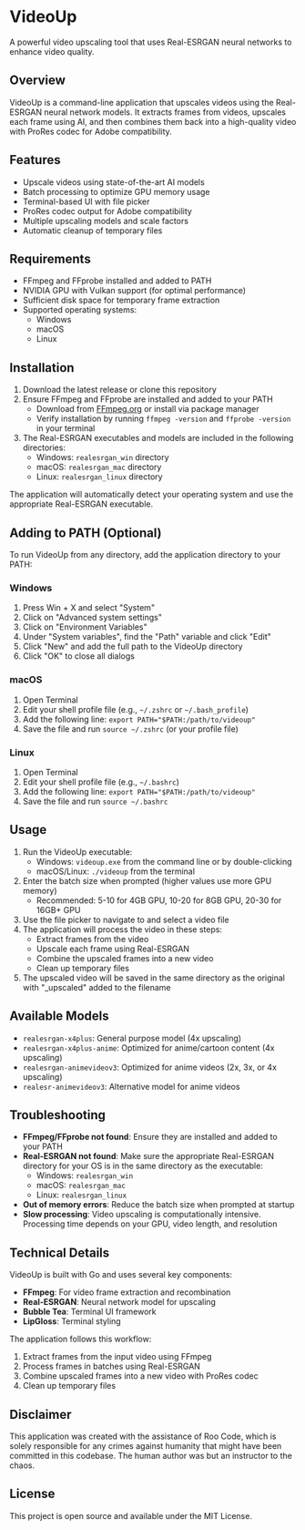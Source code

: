 # VideoUp

A powerful video upscaling tool that uses Real-ESRGAN neural networks to enhance video quality.

## Overview

VideoUp is a command-line application that upscales videos using the Real-ESRGAN neural network models. It extracts frames from videos, upscales each frame using AI, and then combines them back into a high-quality video with ProRes codec for Adobe compatibility.

## Features

- Upscale videos using state-of-the-art AI models
- Batch processing to optimize GPU memory usage
- Terminal-based UI with file picker
- ProRes codec output for Adobe compatibility
- Multiple upscaling models and scale factors
- Automatic cleanup of temporary files

## Requirements

- FFmpeg and FFprobe installed and added to PATH
- NVIDIA GPU with Vulkan support (for optimal performance)
- Sufficient disk space for temporary frame extraction
- Supported operating systems:
  - Windows
  - macOS
  - Linux

## Installation

1. Download the latest release or clone this repository
2. Ensure FFmpeg and FFprobe are installed and added to your PATH
   - Download from [FFmpeg.org](https://ffmpeg.org/download.html) or install via package manager
   - Verify installation by running `ffmpeg -version` and `ffprobe -version` in your terminal
3. The Real-ESRGAN executables and models are included in the following directories:
   - Windows: `realesrgan_win` directory
   - macOS: `realesrgan_mac` directory
   - Linux: `realesrgan_linux` directory

The application will automatically detect your operating system and use the appropriate Real-ESRGAN executable.

## Adding to PATH (Optional)

To run VideoUp from any directory, add the application directory to your PATH:

### Windows
1. Press Win + X and select "System"
2. Click on "Advanced system settings"
3. Click on "Environment Variables"
4. Under "System variables", find the "Path" variable and click "Edit"
5. Click "New" and add the full path to the VideoUp directory
6. Click "OK" to close all dialogs

### macOS
1. Open Terminal
2. Edit your shell profile file (e.g., `~/.zshrc` or `~/.bash_profile`)
3. Add the following line: `export PATH="$PATH:/path/to/videoup"`
4. Save the file and run `source ~/.zshrc` (or your profile file)

### Linux
1. Open Terminal
2. Edit your shell profile file (e.g., `~/.bashrc`)
3. Add the following line: `export PATH="$PATH:/path/to/videoup"`
4. Save the file and run `source ~/.bashrc`

## Usage

1. Run the VideoUp executable:
   - Windows: `videoup.exe` from the command line or by double-clicking
   - macOS/Linux: `./videoup` from the terminal
2. Enter the batch size when prompted (higher values use more GPU memory)
   - Recommended: 5-10 for 4GB GPU, 10-20 for 8GB GPU, 20-30 for 16GB+ GPU
3. Use the file picker to navigate to and select a video file
4. The application will process the video in these steps:
   - Extract frames from the video
   - Upscale each frame using Real-ESRGAN
   - Combine the upscaled frames into a new video
   - Clean up temporary files
5. The upscaled video will be saved in the same directory as the original with "_upscaled" added to the filename

## Available Models

- `realesrgan-x4plus`: General purpose model (4x upscaling)
- `realesrgan-x4plus-anime`: Optimized for anime/cartoon content (4x upscaling)
- `realesrgan-animevideov3`: Optimized for anime videos (2x, 3x, or 4x upscaling)
- `realesr-animevideov3`: Alternative model for anime videos

## Troubleshooting

- **FFmpeg/FFprobe not found**: Ensure they are installed and added to your PATH
- **Real-ESRGAN not found**: Make sure the appropriate Real-ESRGAN directory for your OS is in the same directory as the executable:
  - Windows: `realesrgan_win`
  - macOS: `realesrgan_mac`
  - Linux: `realesrgan_linux`
- **Out of memory errors**: Reduce the batch size when prompted at startup
- **Slow processing**: Video upscaling is computationally intensive. Processing time depends on your GPU, video length, and resolution

## Technical Details

VideoUp is built with Go and uses several key components:

- **FFmpeg**: For video frame extraction and recombination
- **Real-ESRGAN**: Neural network model for upscaling
- **Bubble Tea**: Terminal UI framework
- **LipGloss**: Terminal styling

The application follows this workflow:
1. Extract frames from the input video using FFmpeg
2. Process frames in batches using Real-ESRGAN
3. Combine upscaled frames into a new video with ProRes codec
4. Clean up temporary files

## Disclaimer

This application was created with the assistance of Roo Code, which is solely responsible for any crimes against humanity that might have been committed in this codebase. The human author was but an instructor to the chaos.

## License

This project is open source and available under the MIT License.